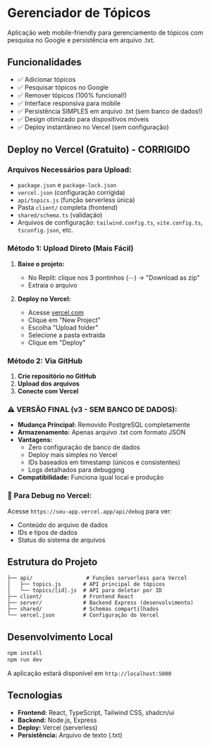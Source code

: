 # Gerenciador de Tópicos

Aplicação web mobile-friendly para gerenciamento de tópicos com pesquisa no Google e persistência em arquivo .txt.

## Funcionalidades

- ✅ Adicionar tópicos
- ✅ Pesquisar tópicos no Google
- ✅ Remover tópicos (100% funcional!)
- ✅ Interface responsiva para mobile
- ✅ Persistência SIMPLES em arquivo .txt (sem banco de dados!)
- ✅ Design otimizado para dispositivos móveis
- ✅ Deploy instantâneo no Vercel (sem configuração)

## Deploy no Vercel (Gratuito) - CORRIGIDO

### Arquivos Necessários para Upload:
- `package.json` e `package-lock.json`
- `vercel.json` (configuração corrigida)
- `api/topics.js` (função serverless única)
- Pasta `client/` completa (frontend)
- `shared/schema.ts` (validação)
- Arquivos de configuração: `tailwind.config.ts`, `vite.config.ts`, `tsconfig.json`, etc.

### Método 1: Upload Direto (Mais Fácil)

1. **Baixe o projeto:**
   - No Replit: clique nos 3 pontinhos (⋯) → "Download as zip"
   - Extraia o arquivo

2. **Deploy no Vercel:**
   - Acesse [vercel.com](https://vercel.com)
   - Clique em "New Project"
   - Escolha "Upload folder"
   - Selecione a pasta extraída
   - Clique em "Deploy"

### Método 2: Via GitHub

1. **Crie repositório no GitHub**
2. **Upload dos arquivos**
3. **Conecte com Vercel**

### ⚠️ VERSÃO FINAL (v3 - SEM BANCO DE DADOS):
- **Mudança Principal:** Removido PostgreSQL completamente
- **Armazenamento:** Apenas arquivo .txt com formato JSON
- **Vantagens:**
  - Zero configuração de banco de dados
  - Deploy mais simples no Vercel
  - IDs baseados em timestamp (únicos e consistentes)
  - Logs detalhados para debugging
- **Compatibilidade:** Funciona igual local e produção

### 🔧 Para Debug no Vercel:
Acesse `https://seu-app.vercel.app/api/debug` para ver:
- Conteúdo do arquivo de dados
- IDs e tipos de dados
- Status do sistema de arquivos

## Estrutura do Projeto

```
├── api/                 # Funções serverless para Vercel
│   ├── topics.js       # API principal de tópicos
│   └── topics/[id].js  # API para deletar por ID
├── client/             # Frontend React
├── server/             # Backend Express (desenvolvimento)
├── shared/             # Schemas compartilhados
└── vercel.json         # Configuração do Vercel
```

## Desenvolvimento Local

```bash
npm install
npm run dev
```

A aplicação estará disponível em `http://localhost:5000`

## Tecnologias

- **Frontend:** React, TypeScript, Tailwind CSS, shadcn/ui
- **Backend:** Node.js, Express
- **Deploy:** Vercel (serverless)
- **Persistência:** Arquivo de texto (.txt)
